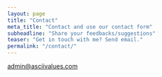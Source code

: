 ```yaml
---
layout: page
title: "Contact"
meta_title: "Contact and use our contact form"
subheadline: "Share your feedbacks/suggestions"
teaser: "Get in touch with me? Send email."
permalink: "/contact/"
---
```

admin@asciivalues.com
